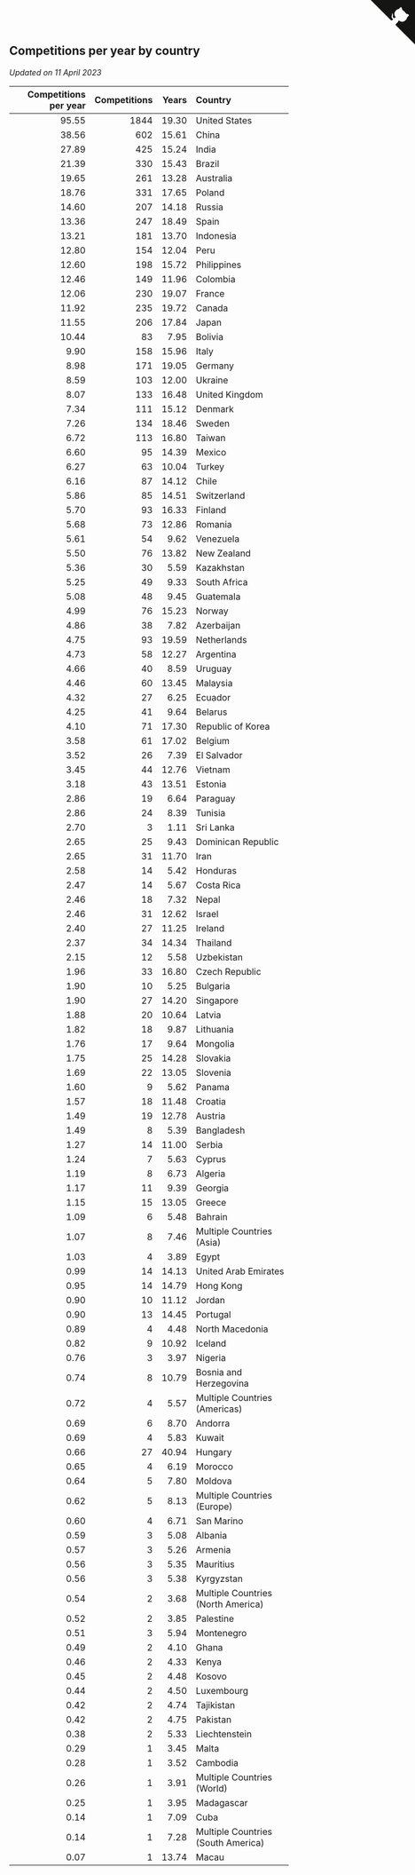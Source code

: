 ## Competitions per year by country

*Updated on 11 April 2023*

| Competitions per year | Competitions | Years | Country |
| ---: | ---: | ---: | :--- |
| 95.55 | 1844 | 19.30 | United States |
| 38.56 | 602 | 15.61 | China |
| 27.89 | 425 | 15.24 | India |
| 21.39 | 330 | 15.43 | Brazil |
| 19.65 | 261 | 13.28 | Australia |
| 18.76 | 331 | 17.65 | Poland |
| 14.60 | 207 | 14.18 | Russia |
| 13.36 | 247 | 18.49 | Spain |
| 13.21 | 181 | 13.70 | Indonesia |
| 12.80 | 154 | 12.04 | Peru |
| 12.60 | 198 | 15.72 | Philippines |
| 12.46 | 149 | 11.96 | Colombia |
| 12.06 | 230 | 19.07 | France |
| 11.92 | 235 | 19.72 | Canada |
| 11.55 | 206 | 17.84 | Japan |
| 10.44 | 83 | 7.95 | Bolivia |
| 9.90 | 158 | 15.96 | Italy |
| 8.98 | 171 | 19.05 | Germany |
| 8.59 | 103 | 12.00 | Ukraine |
| 8.07 | 133 | 16.48 | United Kingdom |
| 7.34 | 111 | 15.12 | Denmark |
| 7.26 | 134 | 18.46 | Sweden |
| 6.72 | 113 | 16.80 | Taiwan |
| 6.60 | 95 | 14.39 | Mexico |
| 6.27 | 63 | 10.04 | Turkey |
| 6.16 | 87 | 14.12 | Chile |
| 5.86 | 85 | 14.51 | Switzerland |
| 5.70 | 93 | 16.33 | Finland |
| 5.68 | 73 | 12.86 | Romania |
| 5.61 | 54 | 9.62 | Venezuela |
| 5.50 | 76 | 13.82 | New Zealand |
| 5.36 | 30 | 5.59 | Kazakhstan |
| 5.25 | 49 | 9.33 | South Africa |
| 5.08 | 48 | 9.45 | Guatemala |
| 4.99 | 76 | 15.23 | Norway |
| 4.86 | 38 | 7.82 | Azerbaijan |
| 4.75 | 93 | 19.59 | Netherlands |
| 4.73 | 58 | 12.27 | Argentina |
| 4.66 | 40 | 8.59 | Uruguay |
| 4.46 | 60 | 13.45 | Malaysia |
| 4.32 | 27 | 6.25 | Ecuador |
| 4.25 | 41 | 9.64 | Belarus |
| 4.10 | 71 | 17.30 | Republic of Korea |
| 3.58 | 61 | 17.02 | Belgium |
| 3.52 | 26 | 7.39 | El Salvador |
| 3.45 | 44 | 12.76 | Vietnam |
| 3.18 | 43 | 13.51 | Estonia |
| 2.86 | 19 | 6.64 | Paraguay |
| 2.86 | 24 | 8.39 | Tunisia |
| 2.70 | 3 | 1.11 | Sri Lanka |
| 2.65 | 25 | 9.43 | Dominican Republic |
| 2.65 | 31 | 11.70 | Iran |
| 2.58 | 14 | 5.42 | Honduras |
| 2.47 | 14 | 5.67 | Costa Rica |
| 2.46 | 18 | 7.32 | Nepal |
| 2.46 | 31 | 12.62 | Israel |
| 2.40 | 27 | 11.25 | Ireland |
| 2.37 | 34 | 14.34 | Thailand |
| 2.15 | 12 | 5.58 | Uzbekistan |
| 1.96 | 33 | 16.80 | Czech Republic |
| 1.90 | 10 | 5.25 | Bulgaria |
| 1.90 | 27 | 14.20 | Singapore |
| 1.88 | 20 | 10.64 | Latvia |
| 1.82 | 18 | 9.87 | Lithuania |
| 1.76 | 17 | 9.64 | Mongolia |
| 1.75 | 25 | 14.28 | Slovakia |
| 1.69 | 22 | 13.05 | Slovenia |
| 1.60 | 9 | 5.62 | Panama |
| 1.57 | 18 | 11.48 | Croatia |
| 1.49 | 19 | 12.78 | Austria |
| 1.49 | 8 | 5.39 | Bangladesh |
| 1.27 | 14 | 11.00 | Serbia |
| 1.24 | 7 | 5.63 | Cyprus |
| 1.19 | 8 | 6.73 | Algeria |
| 1.17 | 11 | 9.39 | Georgia |
| 1.15 | 15 | 13.05 | Greece |
| 1.09 | 6 | 5.48 | Bahrain |
| 1.07 | 8 | 7.46 | Multiple Countries (Asia) |
| 1.03 | 4 | 3.89 | Egypt |
| 0.99 | 14 | 14.13 | United Arab Emirates |
| 0.95 | 14 | 14.79 | Hong Kong |
| 0.90 | 10 | 11.12 | Jordan |
| 0.90 | 13 | 14.45 | Portugal |
| 0.89 | 4 | 4.48 | North Macedonia |
| 0.82 | 9 | 10.92 | Iceland |
| 0.76 | 3 | 3.97 | Nigeria |
| 0.74 | 8 | 10.79 | Bosnia and Herzegovina |
| 0.72 | 4 | 5.57 | Multiple Countries (Americas) |
| 0.69 | 6 | 8.70 | Andorra |
| 0.69 | 4 | 5.83 | Kuwait |
| 0.66 | 27 | 40.94 | Hungary |
| 0.65 | 4 | 6.19 | Morocco |
| 0.64 | 5 | 7.80 | Moldova |
| 0.62 | 5 | 8.13 | Multiple Countries (Europe) |
| 0.60 | 4 | 6.71 | San Marino |
| 0.59 | 3 | 5.08 | Albania |
| 0.57 | 3 | 5.26 | Armenia |
| 0.56 | 3 | 5.35 | Mauritius |
| 0.56 | 3 | 5.38 | Kyrgyzstan |
| 0.54 | 2 | 3.68 | Multiple Countries (North America) |
| 0.52 | 2 | 3.85 | Palestine |
| 0.51 | 3 | 5.94 | Montenegro |
| 0.49 | 2 | 4.10 | Ghana |
| 0.46 | 2 | 4.33 | Kenya |
| 0.45 | 2 | 4.48 | Kosovo |
| 0.44 | 2 | 4.50 | Luxembourg |
| 0.42 | 2 | 4.74 | Tajikistan |
| 0.42 | 2 | 4.75 | Pakistan |
| 0.38 | 2 | 5.33 | Liechtenstein |
| 0.29 | 1 | 3.45 | Malta |
| 0.28 | 1 | 3.52 | Cambodia |
| 0.26 | 1 | 3.91 | Multiple Countries (World) |
| 0.25 | 1 | 3.95 | Madagascar |
| 0.14 | 1 | 7.09 | Cuba |
| 0.14 | 1 | 7.28 | Multiple Countries (South America) |
| 0.07 | 1 | 13.74 | Macau |


<a href="https://github.com/jonatanklosko/wca_statistics" class="github-corner" aria-label="View source on Github"><svg width="80" height="80" viewBox="0 0 250 250" style="fill:#151513; color:#fff; position: absolute; top: 0; border: 0; right: 0;" aria-hidden="true"><path d="M0,0 L115,115 L130,115 L142,142 L250,250 L250,0 Z"></path><path d="M128.3,109.0 C113.8,99.7 119.0,89.6 119.0,89.6 C122.0,82.7 120.5,78.6 120.5,78.6 C119.2,72.0 123.4,76.3 123.4,76.3 C127.3,80.9 125.5,87.3 125.5,87.3 C122.9,97.6 130.6,101.9 134.4,103.2" fill="currentColor" style="transform-origin: 130px 106px;" class="octo-arm"></path><path d="M115.0,115.0 C114.9,115.1 118.7,116.5 119.8,115.4 L133.7,101.6 C136.9,99.2 139.9,98.4 142.2,98.6 C133.8,88.0 127.5,74.4 143.8,58.0 C148.5,53.4 154.0,51.2 159.7,51.0 C160.3,49.4 163.2,43.6 171.4,40.1 C171.4,40.1 176.1,42.5 178.8,56.2 C183.1,58.6 187.2,61.8 190.9,65.4 C194.5,69.0 197.7,73.2 200.1,77.6 C213.8,80.2 216.3,84.9 216.3,84.9 C212.7,93.1 206.9,96.0 205.4,96.6 C205.1,102.4 203.0,107.8 198.3,112.5 C181.9,128.9 168.3,122.5 157.7,114.1 C157.9,116.9 156.7,120.9 152.7,124.9 L141.0,136.5 C139.8,137.7 141.6,141.9 141.8,141.8 Z" fill="currentColor" class="octo-body"></path></svg></a><style>.github-corner:hover .octo-arm{animation:octocat-wave 560ms ease-in-out}@keyframes octocat-wave{0%,100%{transform:rotate(0)}20%,60%{transform:rotate(-25deg)}40%,80%{transform:rotate(10deg)}}@media (max-width:500px){.github-corner:hover .octo-arm{animation:none}.github-corner .octo-arm{animation:octocat-wave 560ms ease-in-out}}</style>
